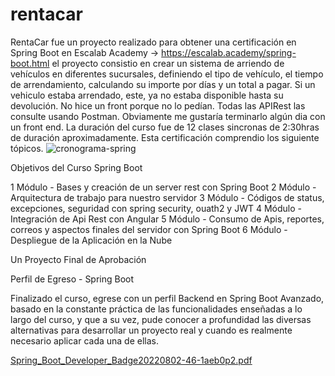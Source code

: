 # rentacar
RentaCar fue un proyecto realizado para obtener una certificación en Spring Boot en Escalab Academy -> https://escalab.academy/spring-boot.html 
el proyecto consistio en crear un sistema de arriendo de vehículos en diferentes sucursales, definiendo el tipo de vehículo, el tiempo de 
arrendamiento, calculando su importe por días y un total a pagar. Si un vehiculo estaba arrendado, este, ya no estaba disponible
hasta su devolución. No hice un front porque no lo pedían. Todas las APIRest las consulte usando Postman.
Obviamente me gustaría terminarlo algún dia con un front end. La duración del curso fue de 12 clases sincronas de 2:30hras de duración aproximadamente. 
Esta certificación comprendio los siguiente tópicos.
![cronograma-spring](https://user-images.githubusercontent.com/82774845/185438844-76c9c794-1980-42cd-acc6-12e3999ec0e0.png)

Objetivos del Curso Spring Boot

1
Módulo - Bases y creación de un server rest con Spring Boot
2
Módulo - Arquitectura de trabajo para nuestro servidor
3
Módulo - Códigos de status, excepciones, seguridad con spring security, ouath2 y JWT
4
Módulo - Integración de Api Rest con Angular
5
Módulo - Consumo de Apis, reportes, correos y aspectos finales del servidor con Spring Boot
6
Módulo - Despliegue de la Aplicación en la Nube

Un Proyecto Final de Aprobación

Perfil de Egreso - Spring Boot

Finalizado el curso, egrese con un perfil Backend en Spring Boot Avanzado, basado en la constante práctica de las funcionalidades
enseñadas a lo largo del curso, y que a su vez, pude conocer a profundidad las diversas alternativas para desarrollar un
proyecto real y cuando es realmente necesario aplicar cada una de ellas.

[Spring_Boot_Developer_Badge20220802-46-1aeb0p2.pdf](https://github.com/alreduxy/rentacar/files/9375393/Spring_Boot_Developer_Badge20220802-46-1aeb0p2.pdf)
